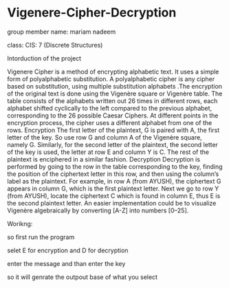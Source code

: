 # Vigenere-Cipher-Decryption

group member name: mariam nadeem

class: CIS: 7 (Discrete Structures)

Intorduction of the project

Vigenere Cipher is a method of encrypting alphabetic text. It uses a simple form of polyalphabetic  substitution. A polyalphabetic cipher is any cipher based on substitution, using multiple substitution  alphabets .The encryption of the original text is done using the Vigenère square or Vigenère table.
The table consists of the alphabets written out 26 times in different rows, each alphabet shifted 
cyclically to the left compared to the previous alphabet, corresponding to the 26 possible Caesar 
Ciphers.
At different points in the encryption process, the cipher uses a different alphabet from one of the rows.
Encryption
The first letter of the plaintext, G is paired with A, the first letter of the key. So use row G and column A 
of the Vigenère square, namely G. Similarly, for the second letter of the plaintext, the second letter of 
the key is used, the letter at row E and column Y is C. The rest of the plaintext is enciphered in a similar 
fashion.
Decryption
Decryption is performed by going to the row in the table corresponding to the key, finding the position 
of the ciphertext letter in this row, and then using the column’s label as the plaintext. For example, in 
row A (from AYUSH), the ciphertext G appears in column G, which is the first plaintext letter. Next we go 
to row Y (from AYUSH), locate the ciphertext C which is found in column E, thus E is the second plaintext 
letter.
An easier implementation could be to visualize Vigenère algebraically by converting [A-Z] into numbers 
[0–25].

Worikng:

so first run the program

selet E for encryption and D for decryption

enter the message and than enter the key

so it will genrate the outpout base of what you select 
